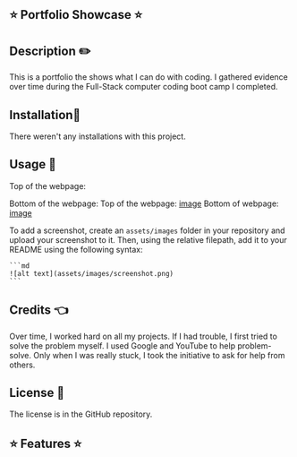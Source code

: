 ## ⭐ Portfolio Showcase ⭐

## Description ✏️

This is a portfolio the shows what I can do with coding.  I gathered evidence over time during the Full-Stack computer coding boot camp I completed.

## Installation🔑

There weren't any installations with this project.

## Usage 🎯

Top of the webpage:

Bottom of the webpage:
Top of the webpage:
[image](    )
Bottom of webpage:
[image](https://user-images.githubusercontent.com/112774966/189451529-562bd28c-5945-49be-9e33-d77c5a18b6db.png)

To add a screenshot, create an `assets/images` folder in your repository and upload your screenshot to it. Then, using the relative filepath, add it to your README using the following syntax:

    ```md
    ![alt text](assets/images/screenshot.png)
    ```

## Credits 👈

Over time, I worked hard on all my projects.  If I had trouble, I first tried to solve the problem myself.  I used Google and YouTube to help problem-solve.  Only when I was really stuck, I took the initiative to ask for help from others.

## License 📝

The license is in the GitHub repository.

## ⭐ Features ⭐

